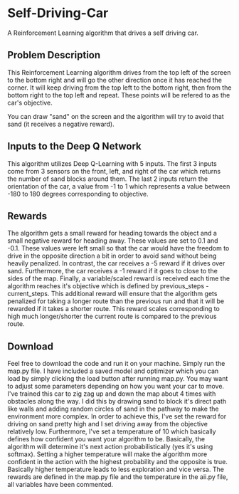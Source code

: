 # Self-Driving-Car
A Reinforcement Learning algorithm that drives a self driving car.

## Problem Description
This Reinforcement Learning algorithm drives from the top left of the screen to the bottom right and will go the other direction once it has reached the corner. It will keep driving from the top left to the bottom right, then from the bottom right to the top left and repeat. These points will be refered to as the car's objective.

You can draw "sand" on the screen and the algorithm will try to avoid that sand (it receives a negative reward).

## Inputs to the Deep Q Network
This algorithm utilizes Deep Q-Learning with 5 inputs. The first 3 inputs come from 3 sensors on the front, left, and right of the car which returns the number of sand blocks around them. The last 2 inputs return the orientation of the car, a value from -1 to 1 which represents a value between -180 to 180 degrees corresponding to objective.

## Rewards
The algorithm gets a small reward for heading towards the object and a small negative reward for heading away. These values are set to 0.1 and -0.1. These values were left small so that the car would have the freedom to drive in the opposite direction a bit in order to avoid sand without being heavily penalized. In contrast, the car receives a -5 reward if it drives over sand. Furthermore, the car receives a -1 reward if it goes to close to the sides of the map. Finally, a variable/scaled reward is received each time the algorithm reaches it's objective which is defined by previous_steps - current_steps. This additional reward will ensure that the algorithm gets penalized for taking a longer route than the previous run and that it will be rewarded if it takes a shorter route. This reward scales corresponding to high much longer/shorter the current route is compared to the previous route.

## Download
Feel free to download the code and run it on your machine. Simply run the map.py file. I have included a saved model and optimizer which you can load by simply clicking the load button after running map.py. You may want to adjust some parameters depending on how you want your car to move. I've trained this car to zig zag up and down the map about 4 times with obstacles along the way. I did this by drawing sand to block it's direct path like walls and adding random circles of sand in the pathway to make the environment more complex. In order to achieve this, I've set the reward for driving on sand pretty high and I set driving away from the objective relatively low. Furthermore, I've set a temperature of 10 which basically defines how confident you want your algorithm to be. Basically, the algorithm will determine it's next action probabilistically (yes it's using softmax). Setting a higher temperature will make the algorithm more confident in the action with the highest probability and the opposite is true. Basically higher temperature leads to less exploration and vice versa. The rewards are defined in the map.py file and the temperature in the aii.py file, all variables have been commented.
